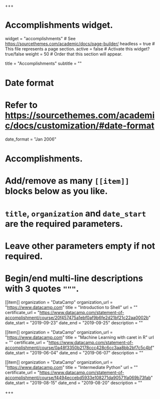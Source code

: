 +++
# Accomplishments widget.
widget = "accomplishments"  # See https://sourcethemes.com/academic/docs/page-builder/
headless = true  # This file represents a page section.
active = false # Activate this widget? true/false
weight = 50  # Order that this section will appear.

title = "Accomplish&shy;ments"
subtitle = ""

# Date format
#   Refer to https://sourcethemes.com/academic/docs/customization/#date-format
date_format = "Jan 2006"

# Accomplishments.
#   Add/remove as many `[[item]]` blocks below as you like.
#   `title`, `organization` and `date_start` are the required parameters.
#   Leave other parameters empty if not required.
#   Begin/end multi-line descriptions with 3 quotes `"""`.

[[item]]
  organization = "DataCamp"
  organization_url = "https://www.datacamp.com"
  title = "Introduction to Shell"
  url = ""
  certificate_url = "https://www.datacamp.com/statement-of-accomplishment/course/20f457475a1ebf0af9b6fe2d21bf21c22aa0002b"
  date_start = "2019-09-23"
  date_end = "2019-09-25"
  description = ""

[[item]]
  organization = "DataCamp"
  organization_url = "https://www.datacamp.com"
  title = "Machine Learning with caret in R"
  url = ""
  certificate_url = "https://www.datacamp.com/statement-of-accomplishment/course/0a48f3350b2178ccc428c6cc3aa8bb2bf7c5c4bf"
  date_start = "2019-06-04"
  date_end = "2019-06-07"
  description = ""

[[item]]
  organization = "DataCamp"
  organization_url = "https://www.datacamp.com"
  title = "Intermediate Python"
  url = ""
  certificate_url = "https://www.datacamp.com/statement-of-accomplishment/course/f4494eccebd5933e108271da90571fa069b73fab"
  date_start = "2019-08-15"
  date_end = "2019-08-20"
  description = ""

+++
